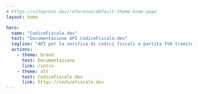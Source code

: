 ```yaml
---
# https://vitepress.dev/reference/default-theme-home-page
layout: home

hero:
  name: "CodiceFiscale.dev"
  text: "Documentazione API CodiceFiscale.dev"
  tagline: "API per la verifica di codici fiscali e partita IVA tramite l'Agenzia delle Entrate"
  actions:
    - theme: brand
      text: Documentazione
      link: /intro
    - theme: alt
      text: CodiceFiscale.dev
      link: https://codicefiscale.dev
---
```

